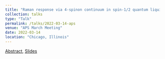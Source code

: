 ```yaml
---
title: "Raman response via 4-spinon continuum in spin-1/2 quantum liquid Ba<sub>4</sub>Ir<sub>3</sub>O<sub>10</sub>"
collection: talks
type: "Talk"
permalink: /talks/2022-03-14-aps
venue: "APS March Meeting"
date: 2022-03-14
location: "Chicago, Illinois"
---
```


[Abstract](https://meetings.aps.org/Meeting/MAR22/Session/B64.3), [Slides](https://shakani.github.io/files/B64.00003_SamiHakani_slides.pdf)
